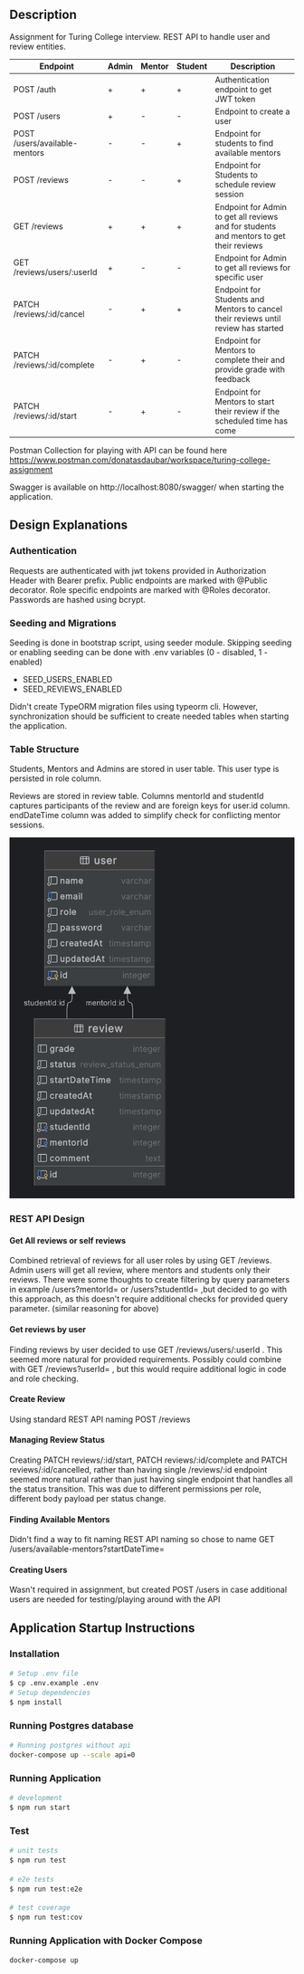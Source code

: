 
## Description

Assignment for Turing College interview. REST API to handle user and review entities.

| Endpoint                      | Admin | Mentor | Student | Description                                                                             |
|-------------------------------|-------|--------|---------|-----------------------------------------------------------------------------------------|
| POST /auth                    | +     | +      | +       | Authentication endpoint to get JWT token                                                |
| POST /users                   | +     | -      | -       | Endpoint to create a user                                                               |
| POST /users/available-mentors | -     | -      | +       | Endpoint for students to find available mentors                                         |
| POST /reviews                 | -     | -      | +       | Endpoint for Students to schedule review session                                        |
| GET /reviews                  | +     | +      | +       | Endpoint for Admin to get all reviews and for students and mentors to get their reviews |
| GET /reviews/users/:userId    | +     | -      | -       | Endpoint for Admin to get all reviews for specific user                                 |
| PATCH /reviews/:id/cancel     | -     | +      | +       | Endpoint for Students and Mentors to cancel their reviews until review has started      |
| PATCH /reviews/:id/complete   | -     | +      | -       | Endpoint for Mentors to complete their and provide grade with feedback                  |
| PATCH /reviews/:id/start      | -     | +      | -       | Endpoint for Mentors to start their review if the scheduled time has come               |

Postman Collection for playing with API can be found here https://www.postman.com/donatasdaubar/workspace/turing-college-assignment

Swagger is available on http://localhost:8080/swagger/ when starting the application.

## Design Explanations

### Authentication
Requests are authenticated with jwt tokens provided in Authorization Header with Bearer prefix.
Public endpoints are marked with @Public decorator.
Role specific endpoints are marked with @Roles decorator. Passwords are hashed using bcrypt.

### Seeding and Migrations
Seeding is done in bootstrap script, using seeder module.
Skipping seeding or enabling seeding can be done with .env variables (0 - disabled, 1 - enabled)
* SEED_USERS_ENABLED
* SEED_REVIEWS_ENABLED

Didn't create TypeORM migration files using typeorm cli. However, synchronization should be sufficient to create needed tables
when starting the application.

### Table Structure
Students, Mentors and Admins are stored in user table. This user type is persisted in role column.

Reviews are stored in review table. Columns mentorId and studentId captures participants of the review and are foreign keys for user.id column.
endDateTime column was added to simplify check for conflicting mentor sessions.

![Database diagram](table-diagram.png)

### REST API Design

#### Get All reviews or self reviews
Combined retrieval of reviews for all user roles by using GET /reviews. Admin users will get all review, where mentors and
students only their reviews. There were some thoughts to create filtering by query parameters in example /users?mentorId=
or /users?studentId= ,but decided to go with this approach, as this doesn't require additional checks for provided query parameter.
(similar reasoning for above)

#### Get reviews by user
Finding reviews by user decided to use GET /reviews/users/:userId . This seemed more natural for provided requirements.
Possibly could combine with GET /reviews?userId= , but this would require additional logic in code and role checking.

#### Create Review
Using standard REST API naming POST /reviews 

#### Managing Review Status
Creating PATCH reviews/:id/start, PATCH reviews/:id/complete and PATCH reviews/:id/cancelled, rather than having single /reviews/:id endpoint
seemed more natural rather than just having single endpoint that handles all the status transition. This was due to different
permissions per role, different body payload per status change.

#### Finding Available Mentors
Didn't find a way to fit naming REST API naming so chose to name GET /users/available-mentors?startDateTime=

#### Creating Users
Wasn't required in assignment, but created POST /users in case additional users are needed for testing/playing around with the API

## Application Startup Instructions

### Installation

```bash
# Setup .env file
$ cp .env.example .env
# Setup dependencies
$ npm install
```

### Running Postgres database

```bash
# Running postgres without api
docker-compose up --scale api=0
```

### Running Application

```bash
# development
$ npm run start
```

### Test

```bash
# unit tests
$ npm run test

# e2e tests
$ npm run test:e2e

# test coverage
$ npm run test:cov
```

### Running Application with Docker Compose
```bash
docker-compose up
```